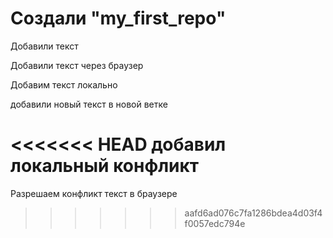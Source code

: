 # Создали "my_first_repo" 

Добавили текст

Добавили текст через браузер

Добавим текст локально 

добавили новый текст в новой ветке

<<<<<<< HEAD
добавил локальный конфликт
=======
Разрешаем конфликт текст в браузере
>>>>>>> aafd6ad076c7fa1286bdea4d03f4f0057edc794e
